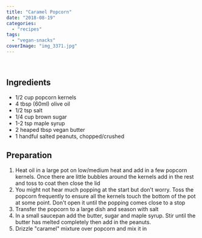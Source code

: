 ```yaml
---
title: "Caramel Popcorn"
date: "2018-08-19"
categories: 
  - "recipes"
tags: 
  - "vegan-snacks"
coverImage: "img_3371.jpg"
---
```


 

## Ingredients

- 1/2 cup popcorn kernels
- 4 tbsp (60ml) olive oil
- 1/2 tsp salt
- 1/4 cup brown sugar
- 1-2 tsp maple syrup
- 2 heaped tbsp vegan butter
- 1 handful salted peanuts, chopped/crushed

## Preparation

1. Heat oil in a large pot on low/medium heat and add in a few popcorn kernels. Once there are little bubbles around the kernels add in the rest and toss to coat then close the lid
2. You might not hear much popping at the start but don't worry. Toss the popcorn frequently to ensure all the kernels touch the bottom of the pot at some point. Don't open it until the popping comes close to a stop
3. Transfer the popcorn to a large dish and season with salt
4. In a small saucepan add the butter, sugar and maple syrup. Stir until the butter has melted completely then add in the peanuts.
5. Drizzle "caramel" mixture over popcorn and mix it in
